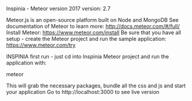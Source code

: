 Inspinia - Meteor version 2017
version: 2.7

Meteor.js is an open-source platform built on Node and MongoDB
See documentation of Meteor to learn more: http://docs.meteor.com/#/full/
Install Meteor: https://www.meteor.com/install
Be sure that you have all setup - create the Meteor project and run the sample application: https://www.meteor.com/try

INSPINIA first run - just cd into Inspinia Meteor project and run the application with:

meteor

This will grab the necessary packages, bundle all the css and js and start your application
Go to http://localhost:3000 to see live version